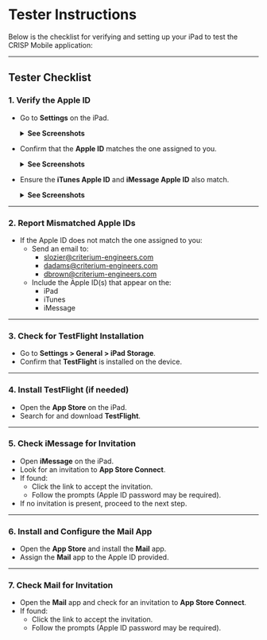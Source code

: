 # Tester Instructions

Below is the checklist for verifying and setting up your iPad to test the CRISP Mobile application:

---

## Tester Checklist

### 1. Verify the Apple ID

- Go to **Settings** on the iPad.

  <details>
  <summary><b>See Screenshots</b></summary>

  <img align="center" width="750" src="./public/cmsc335_project1_uml.png" alt="UML Diagram Missing">

  </details>

- Confirm that the **Apple ID** matches the one assigned to you.

  <details>
  <summary><b>See Screenshots</b></summary>

  <img align="center" width="750" src="./public/cmsc335_project1_uml.png" alt="UML Diagram Missing">

  </details>

- Ensure the **iTunes Apple ID** and **iMessage Apple ID** also match.

  <details>
  <summary><b>See Screenshots</b></summary>

  <img align="center" width="750" src="./public/cmsc335_project1_uml.png" alt="UML Diagram Missing">

  </details>
  
---

### 2. Report Mismatched Apple IDs

- If the Apple ID does not match the one assigned to you:
  - Send an email to:
    - [slozier@criterium-engineers.com](mailto:slozier@criterium-engineers.com)
    - [dadams@criterium-engineers.com](mailto:dadams@criterium-engineers.com)
    - [dbrown@criterium-engineers.com](mailto:dbrown@criterium-engineers.com)
  - Include the Apple ID(s) that appear on the:
    - iPad
    - iTunes
    - iMessage

---

### 3. Check for TestFlight Installation

- Go to **Settings > General > iPad Storage**.
- Confirm that **TestFlight** is installed on the device.

---

### 4. Install TestFlight (if needed)

- Open the **App Store** on the iPad.
- Search for and download **TestFlight**.

---

### 5. Check iMessage for Invitation

- Open **iMessage** on the iPad.
- Look for an invitation to **App Store Connect**.
- If found:
  - Click the link to accept the invitation.
  - Follow the prompts (Apple ID password may be required).
- If no invitation is present, proceed to the next step.

---

### 6. Install and Configure the Mail App

- Open the **App Store** and install the **Mail** app.
- Assign the **Mail** app to the Apple ID provided.

---

### 7. Check Mail for Invitation

- Open the **Mail** app and check for an invitation to **App Store Connect**.
- If found:
  - Click the link to accept the invitation.
  - Follow the prompts (Apple ID password may be required).

